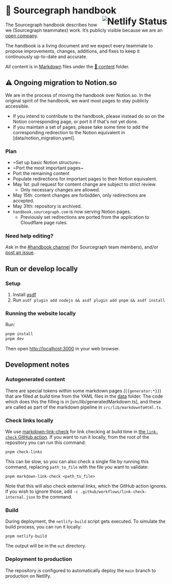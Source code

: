 # 📘 Sourcegraph handbook <a href="https://app.netlify.com/sites/sourcegraph-handbook/deploys"><img alt="Netlify Status" src="https://api.netlify.com/api/v1/badges/4c81a998-33b5-4357-a593-479e21bb10f3/deploy-status" align="right"></a>

The Sourcegraph handbook describes how we (Sourcegraph teammates) work. It’s publicly visible because we are an [open company](https://handbook.sourcegraph.com/company#open-company).

The handbook is a living document and we expect every teammate to propose improvements, changes, additions, and fixes to keep it continuously up-to-date and accurate.

All content is in [Markdown](https://www.markdownguide.org/getting-started/#what-is-markdown) files under the [📁 content](./content) folder.

## :warning: Ongoing migration to Notion.so

We are in the process of moving the handbook over Notion.so. In the original spirit of the handbook, we want most pages to stay publicly accessible.

- If you intend to contribute to the handbook, please instead do so on the Notion corresponding page, or port it if that's not yet done.
- If you maintain a set of pages, please take some time to add the corresponding redirection to the Notion equivalent in [data/notion_migration.yaml].

### Plan

- ~Set up basic Notion structure~
- ~Port the most important pages~
- Port the remaining content
- Populate redirections for important pages to their Notion equivalent.
- May 1st: pull request for content change are subject to strict review.
  - Only necessary changes are allowed.
- May 15th: content changes are forbidden, only redirections are accepted.
- May 31th: repository is archived.
- `handbook.sourcegraph.com` is now serving Notion pages.
  - Previously set redirections are ported from the application to Cloudflare page rules.

### Need help editing?

Ask in the [#handbook channel](https://app.slack.com/client/T02FSM7DL/CQ44Y7F4G) (for Sourcegraph team members), and/or [post an issue](https://github.com/sourcegraph/handbook/issues).

## Run or develop locally

### Setup

1. Install [asdf](https://asdf-vm.com/)
1. Run `asdf plugin add nodejs && asdf plugin add pnpm && asdf install`

### Running the website locally

Run:

```sh
pnpm install
pnpm dev
```

Then open [http://localhost:3000](http://localhost:3000) in your web browser.

## Development notes

### Autogenerated content

There are special tokens within some markdown pages (`{{generator:*}}`) that are filled at build time from the YAML files in the [data](./data) folder. The code which does this the filling is in [src/lib/generatedMarkdown.ts], and these are called as part of the markdown pipeline in `src/lib/markdownToHtml.ts`.

### Check links locally

We use [markdown-link-check](https://github.com/tcort/markdown-link-check) for link checking at build time in [the `link-check` GitHub action](.github/workflows/link-check.yml). If you want to run it locally, from the root of the repository you can run this command:

```shell
pnpm check-links
```

This can be slow, so you can also check a single file by running this command, replacing `path_to_file` with the file you want to validate:

```shell
pnpm markdown-link-check <path_to_file>
```

Note that this will also check external links, which the GitHub action ignores. If you wish to ignore those, add `-c .github/workflows/link-check-internal.json` to the command.

### Build

During deployment, the `netlify-build` script gets executed. To simulate the build process, you can run it locally:

```shell
pnpm netlify-build
```

The output will be in the `out` directory.

### Deployment to production

The repository is configured to automatically deploy the `main` branch to production on Netlify.
